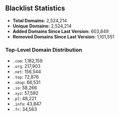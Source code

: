 ## Blacklist Statistics

- **Total Domains:** 2,524,214
- **Unique Domains:** 2,524,214
- **Added Domains Since Last Version:** 603,849
- **Removed Domains Since Last Version:** 1,101,551

### Top-Level Domain Distribution

-  `.com`: 1,182,159
-  `.org`: 217,903
-  `.net`: 156,544
-  `.top`: 72,876
-  `.shop`: 66,531
-  `.io`: 58,266
-  `.xyz`: 57,592
-  `.pl`: 48,221
-  `.info`: 43,847
-  `.fr`: 34,563
